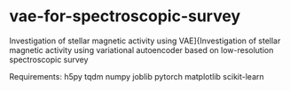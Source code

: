 # vae-for-spectroscopic-survey

Investigation of stellar magnetic activity using VAE]{Investigation of stellar magnetic activity using variational autoencoder based on low-resolution spectroscopic survey

Requirements:
h5py
tqdm
numpy
joblib
pytorch
matplotlib
scikit-learn
